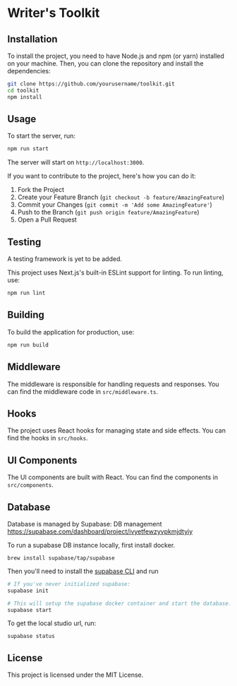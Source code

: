 # Writer's Toolkit

## Installation

To install the project, you need to have Node.js and npm (or yarn) installed on your machine. Then, you can clone the repository and install the dependencies:

```bash
git clone https://github.com/yourusername/toolkit.git
cd toolkit
npm install
```

## Usage

To start the server, run:

```bash
npm run start
```

The server will start on `http://localhost:3000`.

If you want to contribute to the project, here's how you can do it:

1. Fork the Project
2. Create your Feature Branch (`git checkout -b feature/AmazingFeature`)
3. Commit your Changes (`git commit -m 'Add some AmazingFeature'`)
4. Push to the Branch (`git push origin feature/AmazingFeature`)
5. Open a Pull Request

## Testing

A testing framework is yet to be added.

This project uses Next.js's built-in ESLint support for linting. To run linting, use:

```bash
npm run lint
```

## Building

To build the application for production, use:

```bash
npm run build
```

## Middleware

The middleware is responsible for handling requests and responses. You can find the middleware code in `src/middleware.ts`.

## Hooks

The project uses React hooks for managing state and side effects. You can find the hooks in `src/hooks`.

## UI Components

The UI components are built with React. You can find the components in `src/components`.

## Database

Database is managed by Supabase:
DB management https://supabase.com/dashboard/project/ivyetfewzyvpkmjdtyiy

To run a supabase DB instance locally, first install docker.

`brew install supabase/tap/supabase`

Then you'll need to install the [supabase CLI](https://supabase.com/docs/guides/cli) and run

```bash
# If you've never initialized supabase:
supabase init

# This will setup the supabase docker container and start the database:
supabase start
```

To get the local studio url, run:

```
supabase status
```

## License

This project is licensed under the MIT License.
